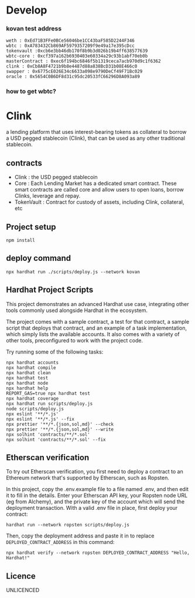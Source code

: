 
# Develop
### kovan test address 
```
weth : 0xEd71B3FFe0BCe56046be1CC43baF585D2244F346
wbtc : 0xA783432Cb869AF5979357209f9e49a17e395cDcc
tokenvault :0xcb6e3bb46db170f8b9b3d026b19b4ff638577639
wbtc-core : 0xcf397a162b6930403e60334a29c93b1abf70eb0b
masterContract : 0xec6f194bc6846f5b1319ceca7acb970d9c1f6362
clink : 0xCb8A8F4721b9b8e4487d88a838BcD31b08E466c0
swapper : 0x6775cE026E34c6633a098e9790DeCf49F71Bc029
oracle : 0x5654C0B6DF8d31c95dc20533fC66296D8A093a89
```

### how to get wbtc?

# Clink

a lending platform that uses interest-bearing tokens as collateral to borrow a USD pegged stablecoin (Clink), that can be used as any other traditional stablecoin.

## contracts

- Clink : the USD pegged stablecoin
- Core : Each Lending Market has a dedicated smart contract. These smart contracts are called core and allow users to open loans, borrow Clinks, leverage and repay.
- TokenVault : Contract for custody of assets, including Clink, collateral, etc

## Project setup
```
npm install
```

## deploy command
```
npx hardhat run ./scripts/deploy.js --network kovan
```

## Hardhat Project Scripts

This project demonstrates an advanced Hardhat use case, integrating other tools commonly used alongside Hardhat in the ecosystem.

The project comes with a sample contract, a test for that contract, a sample script that deploys that contract, and an example of a task implementation, which simply lists the available accounts. It also comes with a variety of other tools, preconfigured to work with the project code.

Try running some of the following tasks:

```shell
npx hardhat accounts
npx hardhat compile
npx hardhat clean
npx hardhat test
npx hardhat node
npx hardhat help
REPORT_GAS=true npx hardhat test
npx hardhat coverage
npx hardhat run scripts/deploy.js
node scripts/deploy.js
npx eslint '**/*.js'
npx eslint '**/*.js' --fix
npx prettier '**/*.{json,sol,md}' --check
npx prettier '**/*.{json,sol,md}' --write
npx solhint 'contracts/**/*.sol'
npx solhint 'contracts/**/*.sol' --fix
```

## Etherscan verification

To try out Etherscan verification, you first need to deploy a contract to an Ethereum network that's supported by Etherscan, such as Ropsten.

In this project, copy the .env.example file to a file named .env, and then edit it to fill in the details. Enter your Etherscan API key, your Ropsten node URL (eg from Alchemy), and the private key of the account which will send the deployment transaction. With a valid .env file in place, first deploy your contract:

```shell
hardhat run --network ropsten scripts/deploy.js
```

Then, copy the deployment address and paste it in to replace `DEPLOYED_CONTRACT_ADDRESS` in this command:

```shell
npx hardhat verify --network ropsten DEPLOYED_CONTRACT_ADDRESS "Hello, Hardhat!"
```

## Licence

UNLICENCED


